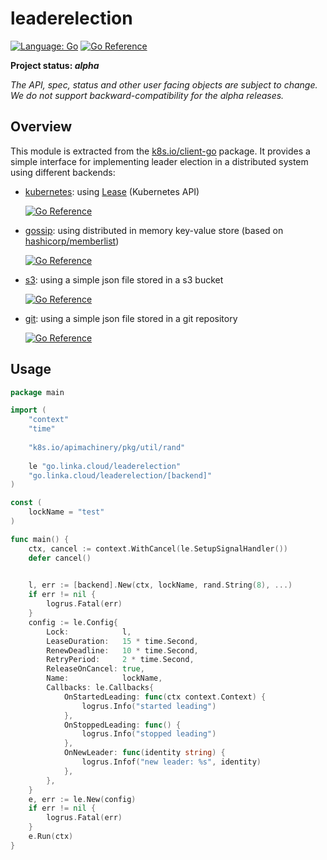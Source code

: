 # leaderelection

[![Language: Go](https://img.shields.io/badge/lang-Go-6ad7e5.svg?style=flat-square&logo=go)](https://golang.org/)
[![Go Reference](https://pkg.go.dev/badge/go.linka.cloud/leaderelection.svg)](https://pkg.go.dev/go.linka.cloud/leaderelection)

**Project status: *alpha***

*The API, spec, status and other user facing objects are subject to change.* 
*We do not support backward-compatibility for the alpha releases.*

## Overview

This module is extracted from the [k8s.io/client-go](https://github.com/kubernetes/client-go) package. 
It provides a simple interface for implementing leader election in a distributed system using different backends:
- [kubernetes](k8s): using [Lease](https://kubernetes.io/docs/concepts/architecture/leases/) 
  (Kubernetes API)

  [![Go Reference](https://pkg.go.dev/badge/go.linka.cloud/leaderelection/k8s.svg)](https://pkg.go.dev/go.linka.cloud/leaderelection/k8s)

- [gossip](gossip): using distributed in memory key-value store (based on [hashicorp/memberlist](https://github.com/hashicorp/memberlist))

  [![Go Reference](https://pkg.go.dev/badge/go.linka.cloud/leaderelection/gossip.svg)](https://pkg.go.dev/go.linka.cloud/leaderelection/gossip)

- [s3](s3): using a simple json file stored in a s3 bucket

  [![Go Reference](https://pkg.go.dev/badge/go.linka.cloud/leaderelection/s3.svg)](https://pkg.go.dev/go.linka.cloud/leaderelection/s3)

- [git](git): using a simple json file stored in a git repository
  
  [![Go Reference](https://pkg.go.dev/badge/go.linka.cloud/leaderelection/git.svg)](https://pkg.go.dev/go.linka.cloud/leaderelection/git)


## Usage

```go
package main

import (
    "context"
    "time"
    
    "k8s.io/apimachinery/pkg/util/rand"
    
    le "go.linka.cloud/leaderelection"
    "go.linka.cloud/leaderelection/[backend]"
)

const (
	lockName = "test"
)

func main() {
	ctx, cancel := context.WithCancel(le.SetupSignalHandler())
	defer cancel()

	
	l, err := [backend].New(ctx, lockName, rand.String(8), ...)
	if err != nil {
		logrus.Fatal(err)
	}
	config := le.Config{
		Lock:            l,
		LeaseDuration:   15 * time.Second,
		RenewDeadline:   10 * time.Second,
		RetryPeriod:     2 * time.Second,
		ReleaseOnCancel: true,
		Name:            lockName,
		Callbacks: le.Callbacks{
			OnStartedLeading: func(ctx context.Context) {
				logrus.Info("started leading")
			},
			OnStoppedLeading: func() {
				logrus.Info("stopped leading")
			},
			OnNewLeader: func(identity string) {
				logrus.Infof("new leader: %s", identity)
			},
		},
	}
	e, err := le.New(config)
	if err != nil {
		logrus.Fatal(err)
	}
	e.Run(ctx)
}
```
